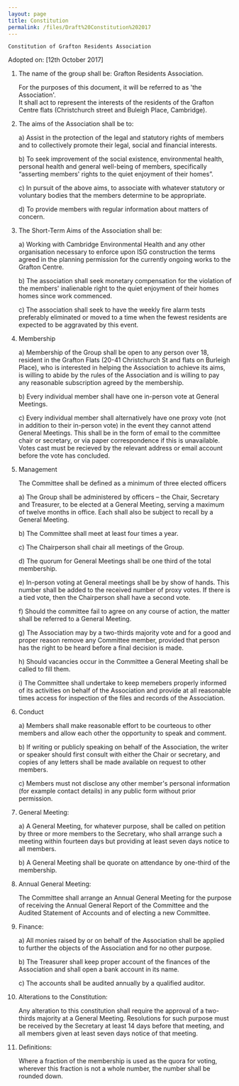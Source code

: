 ```yaml
---
layout: page
title: Constitution
permalink: /files/Draft%20Constitution%202017
---
```



	Constitution of Grafton Residents Association


Adopted on: [12th October 2017]


1. The name of the group shall be: Grafton Residents Association.

	For the purposes of this document, it will be referred to as 'the Association'.<br />
	It shall act to represent the interests of the residents of the Grafton Centre flats 
	(Christchurch street and Buleigh Place, Cambridge).

2. The aims of the Association shall be to:

	a) Assist in the protection of the legal and statutory rights of members 
	and to collectively promote their legal, social and financial interests.

	b) To seek improvement of the social existence, environmental health, 
	personal health and general well-being of members, specifically 
	“asserting members' rights to the quiet enjoyment of their homes”.

	c) In pursuit of the above aims, to associate with whatever statutory 
	or voluntary bodies that the members determine to be appropriate.

	d) To provide members with regular information about matters of concern.

3. The Short-Term Aims of the Association shall be:
	
	a) Working with Cambridge Environmental Health and any other organisation 
	necessary to enforce upon ISG construction the terms agreed in the planning 
	permission for the currently ongoing works to the Grafton Centre.

	b) The association shall seek monetary compensation for the violation of the 
	members' inalienable right to the quiet enjoyment of their homes homes since 
	work commenced.

	c) The association shall seek to have the weekly fire alarm tests preferably 
	eliminated or moved to a time when the fewest residents are expected
	to be aggravated by this event.


4. Membership

	a)	Membership of the Group shall be open to any person over 18, resident 
	in the Grafton Flats (20-41 Christchurch St and flats on Burleigh Place), 
	who is interested in helping the Association to achieve its aims, is willing to 
	abide by the rules of the Association and is willing to pay any reasonable 
	subscription agreed by the membership.

	b)	Every individual member shall have one in-person vote at General Meetings.

	c)	Every individual member shall alternatively have one proxy vote (not in 
	addition to their in-person vote) in the event they cannot attend General Meetings. 
	This shall be in the form of email to the committee chair or secretary, or via
	paper correspondence if this is unavailable. Votes cast must be recieved by 
	the relevant address or email account before the vote has concluded.


5. Management

	The Committee shall be defined as a minimum of three elected officers

	a) The Group shall be administered by officers – the Chair, Secretary and 
	Treasurer, to be elected at a General Meeting, serving a maximum of twelve
	months in office. Each shall also be subject to recall by a General Meeting.

	b) The Committee shall meet at least four times a year.

	c) The Chairperson shall chair all meetings of the Group.

	d) The quorum for General Meetings shall be one third of the total membership.

	e) In-person voting at General meetings shall be by show of hands. 
	This number shall be added to the received number of proxy votes. 
	If there is a tied vote, then the Chairperson shall have a second vote. 

	f) Should the committee fail to agree on any course of action, the 
	matter shall be referred to a General Meeting.

	g) The Association may by a two-thirds majority vote and for a good 
	and proper reason remove any Committee member, provided that person 
	has the right to be heard before a final decision is made.

	h) Should vacancies occur in the Committee a General Meeting shall be called to fill them.

	i) The Committee shall undertake to keep memebers properly informed 
	of its activities on behalf of the Association and provide at all 
	reasonable times access for inspection of the files and records of the Association.


6. Conduct

	a) Members shall make reasonable effort to be courteous to other members 
	and allow each other the opportunity to speak and comment.

	b) If writing or publicly speaking on behalf of the Association, the 
	writer or speaker should first consult with either the Chair or secretary, 
	and copies of any letters shall be made available on request to other members.

	c) Members must not disclose any other member's personal information
	(for example contact details) in any public form without prior permission.


7. General Meeting:

	a) A General Meeting, for whatever purpose, shall be called on petition 
	by three or more members to the Secretary, who shall arrange such a meeting 
	within fourteen days but providing at least seven days notice to all members.
	
	b) A General Meeting shall be quorate on attendance by one-third of the membership.


8. Annual General Meeting:

	The Committee shall arrange an Annual General Meeting for the purpose 
	of receiving the Annual General Report of the Committee and the Audited 
	Statement of Accounts and of electing a new Committee.
	
	
9. Finance:

	a) All monies raised by or on behalf of the Association shall be applied 
	to further the objects of the Association and for no other purpose.
	
	b) The Treasurer shall keep proper account of the finances of the Association 
	and shall open a bank account in its name.
	
	c) The accounts shall be audited annually by a qualified auditor.


10. Alterations to the Constitution:

	Any alteration to this constitution shall require the approval of a 
	two-thirds majority at a General Meeting. Resolutions for such purpose 
	must be received by the Secretary at least 14 days before that meeting, 
	and all members given at least seven days notice of that meeting.
	
	
11. Definitions:

	Where a fraction of the membership is used as the quora for voting, 
	wherever this fraction is not a whole number, the number shall be rounded down.
